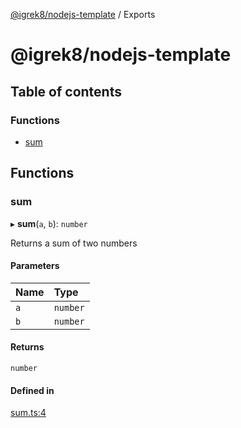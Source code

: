 [@igrek8/nodejs-template](README.md) / Exports

# @igrek8/nodejs-template

## Table of contents

### Functions

- [sum](modules.md#sum)

## Functions

### sum

▸ **sum**(`a`, `b`): `number`

Returns a sum of two numbers

#### Parameters

| Name | Type |
| :------ | :------ |
| `a` | `number` |
| `b` | `number` |

#### Returns

`number`

#### Defined in

[sum.ts:4](https://github.com/igrek8/nodejs-template/blob/e95ca1d/src/sum.ts#L4)
